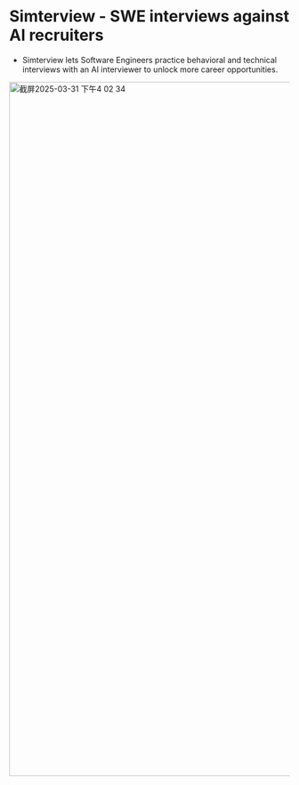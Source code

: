 # Simterview - SWE interviews against AI recruiters
- Simterview lets Software Engineers practice behavioral and technical interviews with an AI interviewer to unlock more career opportunities.

<img width="1248" alt="截屏2025-03-31 下午4 02 34" src="https://github.com/user-attachments/assets/215aed60-d99d-465a-ba2c-009870ebd9c0" />
